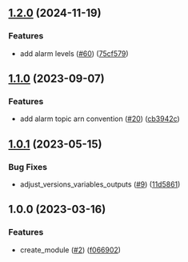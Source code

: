 ## [1.2.0](https://github.com/justtrackio/terraform-aws-ecs-alarm-scheduled/compare/v1.1.0...v1.2.0) (2024-11-19)


### Features

* add alarm levels ([#60](https://github.com/justtrackio/terraform-aws-ecs-alarm-scheduled/issues/60)) ([75cf579](https://github.com/justtrackio/terraform-aws-ecs-alarm-scheduled/commit/75cf579c320b720f8df008fb359754983f253ba1))

## [1.1.0](https://github.com/justtrackio/terraform-aws-ecs-alarm-scheduled/compare/v1.0.1...v1.1.0) (2023-09-07)


### Features

* add alarm topic arn convention ([#20](https://github.com/justtrackio/terraform-aws-ecs-alarm-scheduled/issues/20)) ([cb3942c](https://github.com/justtrackio/terraform-aws-ecs-alarm-scheduled/commit/cb3942cb0043a12675d85ccb281d1ab15cd7febc))

## [1.0.1](https://github.com/justtrackio/terraform-aws-ecs-alarm-scheduled/compare/v1.0.0...v1.0.1) (2023-05-15)


### Bug Fixes

* adjust_versions_variables_outputs ([#9](https://github.com/justtrackio/terraform-aws-ecs-alarm-scheduled/issues/9)) ([11d5861](https://github.com/justtrackio/terraform-aws-ecs-alarm-scheduled/commit/11d5861cf9683cfb536ef59b9710d7dd602aa860))

## 1.0.0 (2023-03-16)


### Features

* create_module ([#2](https://github.com/justtrackio/terraform-aws-ecs-alarm-scheduled/issues/2)) ([f066902](https://github.com/justtrackio/terraform-aws-ecs-alarm-scheduled/commit/f066902bf74dc508fe94a824912d65bb70e22659))

